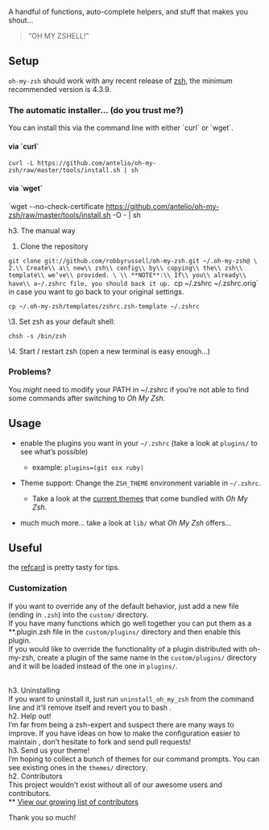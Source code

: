 A handful of functions, auto-complete helpers, and stuff that makes you
shout…

> “OH MY ZSHELL!”

Setup
-----

`oh-my-zsh` should work with any recent release of
[zsh](http://www.zsh.org/), the minimum recommended version is 4.3.9.

### The automatic installer… (do you trust me?)

You can install this via the command line with either \`curl\` or
\`wget\`.

#### via \`curl\`

`curl -L https://github.com/antelio/oh-my-zsh/raw/master/tools/install.sh | sh`

#### via \`wget\`

`wget --no-check-certificate https://github.com/antelio/oh-my-zsh/raw/master/tools/install.sh -O - | sh

h3. The manual way


1. Clone the repository

  `git clone git://github.com/robbyrussell/oh-my-zsh.git ~/.oh-my-zsh@
\
2.\\ Create\\ a\\ new\\ zsh\\ config\\ by\\ copying\\ the\\ zsh\\ template\\ we’ve\\ provided.
\
\\ **NOTE**:\\ If\\ you\\ already\\ have\\ a~/.zshrc file, you should
back it up. `cp ~/.zshrc ~/.zshrc.orig` in case you want to go back to
your original settings.

`cp ~/.oh-my-zsh/templates/zshrc.zsh-template ~/.zshrc`

\3. Set zsh as your default shell:

`chsh -s /bin/zsh`

\4. Start / restart zsh (open a new terminal is easy enough…)

### Problems?

You *might* need to modify your PATH in \~/.zshrc if you’re not able to
find some commands after switching to *Oh My Zsh*.

Usage
-----

-   enable the plugins you want in your `~/.zshrc` (take a look at
    `plugins/` to see what’s possible)
    -   example: `plugins=(git osx ruby)`

-   Theme support: Change the `ZSH_THEME` environment variable in
    `~/.zshrc`.
    -   Take a look at the [current
        themes](https://wiki.github.com/robbyrussell/oh-my-zsh/themes)
        that come bundled with *Oh My Zsh*.

-   much much more… take a look at `lib/` what *Oh My Zsh* offers…

Useful
------

the [refcard](http://www.bash2zsh.com/zsh_refcard/refcard.pdf) is pretty
tasty for tips.

### Customization

If you want to override any of the default behavior, just add a new file
(ending in `.zsh`) into the `custom/` directory.\
If you have many functions which go well together you can put them as a
**.plugin.zsh file in the `custom/plugins/` directory and then enable
this plugin.\
If you would like to override the functionality of a plugin distributed
with oh-my-zsh, create a plugin of the same name in the
`custom/plugins/` directory and it will be loaded instead of the one in
`plugins/`.

\
h3. Uninstalling
\
If you want to uninstall it, just run `uninstall_oh_my_zsh` from the
command line and it’ll remove itself and revert you to bash .
\
h2. Help out!
\
I’m far from being a zsh-expert and suspect there are many ways to
improve. If you have ideas on how to make the configuration easier to
maintain , don’t hesitate to fork and send pull requests!
\
h3. Send us your theme!
\
I’m hoping to collect a bunch of themes for our command prompts. You can
see existing ones in the `themes/` directory.
\
h2. Contributors
\
This project wouldn’t exist without all of our awesome users and
contributors.
\
** [View our growing list of
contributors](https://github.com/robbyrussell/oh-my-zsh/contributors)

Thank you so much!
